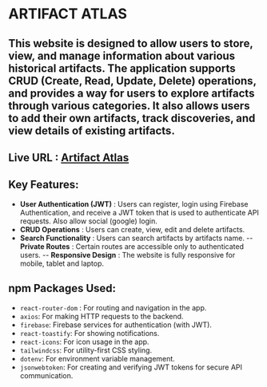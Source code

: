 # ARTIFACT ATLAS

## This website is designed to allow users to store, view, and manage information about various historical artifacts. The application supports CRUD (Create, Read, Update, Delete) operations, and provides a way for users to explore artifacts through various categories. It also allows users to add their own artifacts, track discoveries, and view details of existing artifacts.

## Live URL : [Artifact Atlas](https://artifact-atlas-cc3af.web.app)

## Key Features: 
- **User Authentication (JWT)** : Users can register, login using Firebase Authentication, and receive a JWT token that is used to authenticate API requests. Also allow social (google) login.
- **CRUD Operations** : Users can create, view, edit and delete artifacts.
- **Search Functionality** : Users can search artifacts by artifacts name.
-- **Private Routes** : Certain routes are accessible only to authenticated users.
-- **Responsive Design** : The website is fully responsive for mobile, tablet and laptop.

## npm Packages Used:
- `react-router-dom` : For routing and navigation in the app.
- `axios`: For making HTTP requests to the backend.
- `firebase`: Firebase services for authentication (with JWT).
- `react-toastify`: For showing notifications.
- `react-icons`: For icon usage in the app.
- `tailwindcss`: For utility-first CSS styling.
- `dotenv`: For environment variable management.
- `jsonwebtoken`: For creating and verifying JWT tokens for secure API communication.

